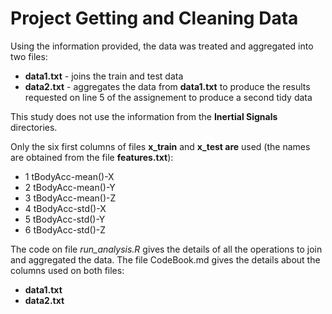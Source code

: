 Project Getting and Cleaning Data
=================================

Using the information provided, the data was treated and aggregated into two files:
- **data1.txt** - joins the train and test data
- **data2.txt** - aggregates the data from **data1.txt** to produce the results requested on line 5 of the assignement to produce a second tidy data

This study does not use the information from the **Inertial Signals** directories.

Only the six first columns of files **x_train** and **x_test are** used (the names are obtained from the file **features.txt**):
- 1 tBodyAcc-mean()-X
- 2 tBodyAcc-mean()-Y
- 3 tBodyAcc-mean()-Z
- 4 tBodyAcc-std()-X
- 5 tBodyAcc-std()-Y
- 6 tBodyAcc-std()-Z

The code on file *run_analysis.R* gives the details of all the operations to join and aggregated the data.
The file CodeBook.md gives the details about the columns used on both files:
- **data1.txt**
- **data2.txt**
